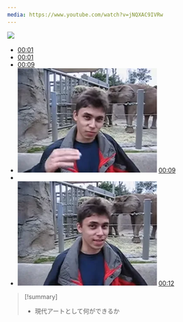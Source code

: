 ```yaml
---
media: https://www.youtube.com/watch?v=jNQXAC9IVRw
---
```

![](https://www.youtube.com/watch?v=NnTvZWp5Q7o)
- [00:01](https://www.youtube.com/watch?v=jNQXAC9IVRw&t=1#t=1.11)
- [00:01](https://www.youtube.com/watch?v=jNQXAC9IVRw&t=1#t=1.11) 
- [00:09](https://www.youtube.com/watch?v=jNQXAC9IVRw&t=9#t=9.00) 
- ![](media/Me%20at%20the%20zooPT9S.webp) [00:09](https://www.youtube.com/watch?v=jNQXAC9IVRw&t=9#t=9.00)  
- 
- ![](media/Me%20at%20the%20zooPT13S.webp) [00:12](https://www.youtube.com/watch?v=jNQXAC9IVRw&t=13#t=13.00) 


> [!summary]
> - 現代アートとして何ができるか




